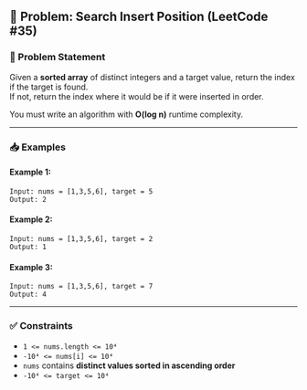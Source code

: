 ## 🚀 Problem: Search Insert Position (LeetCode #35)

### 📄 Problem Statement

Given a **sorted array** of distinct integers and a target value, return the index if the target is found.  
If not, return the index where it would be if it were inserted in order.

You must write an algorithm with **O(log n)** runtime complexity.

---

### 📥 Examples

#### Example 1:
    Input: nums = [1,3,5,6], target = 5  
    Output: 2

#### Example 2:
    Input: nums = [1,3,5,6], target = 2  
    Output: 1

#### Example 3:
    Input: nums = [1,3,5,6], target = 7  
    Output: 4

---

### ✅ Constraints

- `1 <= nums.length <= 10⁴`  
- `-10⁴ <= nums[i] <= 10⁴`  
- `nums` contains **distinct values sorted in ascending order**  
- `-10⁴ <= target <= 10⁴`

